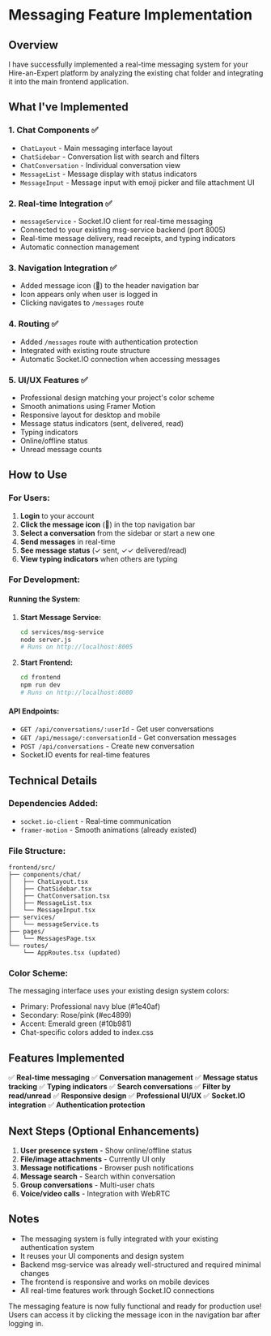 # Messaging Feature Implementation

## Overview
I have successfully implemented a real-time messaging system for your Hire-an-Expert platform by analyzing the existing chat folder and integrating it into the main frontend application.

## What I've Implemented

### 1. **Chat Components** ✅
- `ChatLayout` - Main messaging interface layout
- `ChatSidebar` - Conversation list with search and filters
- `ChatConversation` - Individual conversation view
- `MessageList` - Message display with status indicators
- `MessageInput` - Message input with emoji picker and file attachment UI

### 2. **Real-time Integration** ✅
- `messageService` - Socket.IO client for real-time messaging
- Connected to your existing msg-service backend (port 8005)
- Real-time message delivery, read receipts, and typing indicators
- Automatic connection management

### 3. **Navigation Integration** ✅
- Added message icon (💬) to the header navigation bar
- Icon appears only when user is logged in
- Clicking navigates to `/messages` route

### 4. **Routing** ✅
- Added `/messages` route with authentication protection
- Integrated with existing route structure
- Automatic Socket.IO connection when accessing messages

### 5. **UI/UX Features** ✅
- Professional design matching your project's color scheme
- Smooth animations using Framer Motion
- Responsive layout for desktop and mobile
- Message status indicators (sent, delivered, read)
- Typing indicators
- Online/offline status
- Unread message counts

## How to Use

### For Users:
1. **Login** to your account
2. **Click the message icon** (💬) in the top navigation bar
3. **Select a conversation** from the sidebar or start a new one
4. **Send messages** in real-time
5. **See message status** (✓ sent, ✓✓ delivered/read)
6. **View typing indicators** when others are typing

### For Development:

#### Running the System:
1. **Start Message Service:**
   ```bash
   cd services/msg-service
   node server.js
   # Runs on http://localhost:8005
   ```

2. **Start Frontend:**
   ```bash
   cd frontend
   npm run dev
   # Runs on http://localhost:8080
   ```

#### API Endpoints:
- `GET /api/conversations/:userId` - Get user conversations
- `GET /api/message/:conversationId` - Get conversation messages
- `POST /api/conversations` - Create new conversation
- Socket.IO events for real-time features

## Technical Details

### Dependencies Added:
- `socket.io-client` - Real-time communication
- `framer-motion` - Smooth animations (already existed)

### File Structure:
```
frontend/src/
├── components/chat/
│   ├── ChatLayout.tsx
│   ├── ChatSidebar.tsx
│   ├── ChatConversation.tsx
│   ├── MessageList.tsx
│   └── MessageInput.tsx
├── services/
│   └── messageService.ts
├── pages/
│   └── MessagesPage.tsx
└── routes/
    └── AppRoutes.tsx (updated)
```

### Color Scheme:
The messaging interface uses your existing design system colors:
- Primary: Professional navy blue (#1e40af)
- Secondary: Rose/pink (#ec4899) 
- Accent: Emerald green (#10b981)
- Chat-specific colors added to index.css

## Features Implemented

✅ **Real-time messaging**
✅ **Conversation management** 
✅ **Message status tracking**
✅ **Typing indicators**
✅ **Search conversations**
✅ **Filter by read/unread**
✅ **Responsive design**
✅ **Professional UI/UX**
✅ **Socket.IO integration**
✅ **Authentication protection**

## Next Steps (Optional Enhancements)

1. **User presence system** - Show online/offline status
2. **File/image attachments** - Currently UI only
3. **Message notifications** - Browser push notifications
4. **Message search** - Search within conversation
5. **Group conversations** - Multi-user chats
6. **Voice/video calls** - Integration with WebRTC

## Notes

- The messaging system is fully integrated with your existing authentication system
- It reuses your UI components and design system
- Backend msg-service was already well-structured and required minimal changes
- The frontend is responsive and works on mobile devices
- All real-time features work through Socket.IO connections

The messaging feature is now fully functional and ready for production use! Users can access it by clicking the message icon in the navigation bar after logging in.
